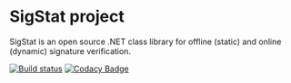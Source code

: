 # SigStat project

SigStat is an open source .NET class library for offline (static) and online (dynamic) signature verification. 

[![Build status](https://ci.appveyor.com/api/projects/status/4om5obpqk6s57rq7/branch/master?svg=true)](https://ci.appveyor.com/project/BenceKovari/sigstat/branch/master)
[![Codacy Badge](https://api.codacy.com/project/badge/Grade/9ef04a4d496c40eabb38e798930089e6)](https://www.codacy.com/app/fabledpig/sigstat_2?utm_source=github.com&amp;utm_medium=referral&amp;utm_content=sigstat/sigstat&amp;utm_campaign=Badge_Grade)
